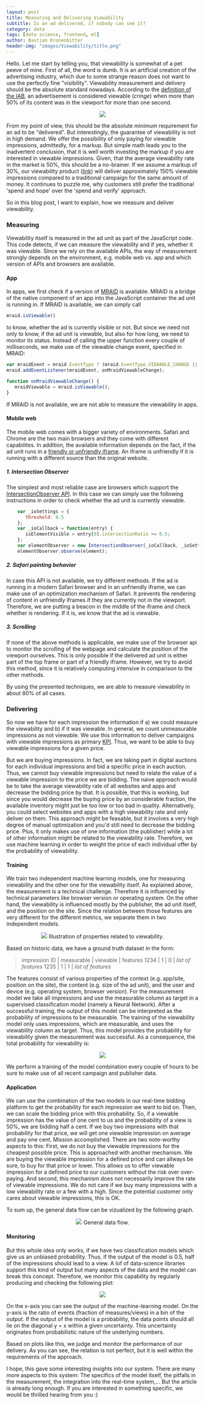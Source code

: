 ```yaml
---
layout: post
title: Measuring and Delivering Viewability
subtitle: Is an ad delivered, if nobody can see it?
category: data
tags: [data science, frontend, ml]
author: Bastian Kronenbitter
header-img: "images/Viewability/title.png"
---
```


Hello. Let me start by telling you, that viewability is somewhat of a pet peeve of mine. First of all, the word is dumb. It is an artificial creation of the advertising industry, which due to some strange reason does not want to use the perfectly fine "visibility".
Viewability measurement and delivery should be the absolute standard nowadays. According to the [definition of the IAB](https://www.iab.com/wp-content/uploads/2015/06/MRC-Viewable-Ad-Impression-Measurement-Guideline.pdf), an advertisement is considered viewable (*cringe*) when more than 50% of its content was in the viewport for more than one second.

<p align="center"> <img src="../images/Viewability/view.png">
</p>

From my point of view, this should be the absolute minimum requirement for an ad to be "delivered".
But interestingly, the guarantee of viewability is not in high demand. We offer the possibility of only paying for viewable impressions, admittedly, for a markup. But simple math leads you to the inadvertent conclusion, that it is well worth investing the markup if you are interested in viewable impressions. Given, that the average viewability rate in the market is 50%, this should be a no-brainer.
If we assume a markup of 30%, our viewability product ([link](https://www.adello.com/products/our-products/)) will deliver approximately 150% viewable impressions compared to a traditional campaign for the same amount of money. It continues to puzzle me, why customers still prefer the traditional 'spend and hope' over the 'spend and verify' approach.

So in this blog post, I want to explain, how we measure and deliver viewability.


### Measuring

Viewability itself is measured in the ad unit as part of the JavaScript code. This code detects, if we can measure the viewability and if yes, whether it was viewable. Since we rely on the available APIs, the way of measurement strongly depends on the environment, e.g. mobile web vs. app and which version of APIs and browsers are available.

#### App
In apps, we first check if a version of [MRAID](https://www.iab.com/guidelines/mobile-rich-media-ad-interface-definitions-mraid/) is available. MRAID is a bridge of the native component of an app into the JavaScript container the ad unit is running in. If MRAID is available, we can simply call

```javascript
mraid.isViewable()
```

to know, whether the ad is currently visible or not. But since we need not only to know, if the ad unit is viewable, but also for how long, we need to monitor its status. Instead of calling the upper function every couple of milliseconds, we make use of the viewable change event, specified in MRAID:

```javascript
var mraidEvent = mraid.EventType ? (mraid.EventType.VIEWABLE_CHANGE || 'viewableChange') : 'viewableChange';
mraid.addEventListener(mraidEvent, onMraidViewableChange);

function onMraidViewableChange() {
   mraidViewable = mraid.isViewable();
}
```

If MRAID is not available, we are not able to measure the viewability in apps.


#### Mobile web

The mobile web comes with a bigger variety of environments. Safari and Chrome are the two main browsers and they come with different capabilites. In addition, the available information depends on the fact, if the ad unit runs in a [friendly or unfriendly iframe](https://support.adform.com/documentation/good-to-know/friendly-and-non-friendly-iframes/). An iframe is unfriendly if it is running with a different source than the original website.

##### 1. Intersection Observer
The simplest and most reliable case are browsers which support the [IntersectionObserver API](https://developer.mozilla.org/en-US/docs/Web/API/Intersection_Observer_API). In this case we can simply use the following instructions in order to check whether the ad unit is currently viewable.

```javascript
    var _ioSettings = {
       threshold: 0.5
    };
    var _ioCallback = function(entry) {
       isElementVisible = entry[0].intersectionRatio >= 0.5;
    };
    var elementObserver = new IntersectionObserver(_ioCallback, _ioSettings);
    elementObserver.observe(element);
```


##### 2. Safari painting behavior
In case this API is not available, we try different methods. If the ad is running in a modern Safari browser and in an unfriendly iframe, we can make use of an optimization mechanism of Safari. It prevents the rendering of content in unfriendly iframes if they are currently not in the viewport. Therefore, we are putting a beacon in the middle of the iframe and check whether is rendering. If it is, we know that the ad is viewable.

##### 3. Scrolling
If none of the above methods is applicable, we make use of the browser api to monitor the scrolling of the webpage and calculate the position of the viewport ourselves. This is only possible if the delivered ad unit is either part of the top frame or part of a friendly iframe. However, we try to avoid this method, since it is relatively computing intensive in comparison to the other methods.

By using the presented techniques, we are able to measure viewability in about 80% of all cases.


### Delivering

So now we have for each impression the information if a) we could measure the viewability and b) if it was viewable.
In general, we count unmeasurable impressions as not viewable.
We use this information to deliver campaigns with viewable impressions as primary [KPI](https://en.wikipedia.org/wiki/Performance_indicator). Thus, we want to be able to buy viewable impressions for a given price.

But we are buying impressions. In fact, we are taking part in digital auctions for each individual impressions and bid a specific price in each auction. Thus, we cannot buy viewable impressions but need to relate the value of a viewable impression to the price we are bidding. The naive approach would be to take the average viewability rate of all websites and apps and decrease the bidding price by that. It is possible, that this is working, but since you would decrease the buying price by an considerable fraction, the available inventory might just be too low or too bad in quality.
Alternatively, you could select websites and apps with a high viewability rate and only deliver on them. This approach might be feasable, but it involves a very high degree of manual optimization and you'd still need to decrease the bidding price. Plus, it only makes use of one information (the publisher) while a lot of other information might be related to the viewability rate.
Therefore, we use machine learning in order to weight the price of each individual offer by the probability of viewability.

#### Training

We train two independent machine learning models, one for measuring viewability and the other one for the viewability itself. As explained above, the measurement is a technical challenge. Therefore it is influenced by technical parameters like browser version or operating system.
On the other hand, the viewability is influenced mostly by the publisher, the ad unit itself, and the position on the site. Since the relation between those features are very different for the different metrics, we separate them in two independent models.

<p align="center"> <img src="../images/Viewability/prop.png">
Illustration of properties related to viewability.
</p>

Based on historic data, we have a ground truth dataset in the form:
> impression ID | measurable | viewable | features
> 1234 | 1 | 0 | *list of features*
> 1235 | 1 | 1 | *list of features*

The features consist of various properties of the context (e.g. app/site, position on the site), the content (e.g. size of the ad unit), and the user and device (e.g. operating system, browser version).
For the measurement model we take all impressions and use the measurable column as target in a supervised classification model (namely a Neural Network).
After a successful training, the output of this model can be interpreted as the probability of impressions to be measurable. The training of the viewability model only uses impressions, which are measurable, and uses the viewability column as target.
Thus, this model provides the probability for viewability given the measurement was successful. As a consequence, the total probability for viewability is:

<p align="center"> <img src="../images/Viewability/form.png"> </p>

We perform a training of the model combination every couple of hours to be sure to make use of all recent campaign and publisher data.

#### Application

We can use the combination of the two models in our real-time bidding platform to get the probability for each impression we want to bid on. Then, we can scale the bidding price with this probability.
So, if a viewable impression has the value of one cent to us and the probability of a view is 50%, we are bidding half a cent. If we buy two impressions with that probability for that price, we will get one viewable impression on average and pay one cent.
Mission accomplished. There are two note-worthy aspects to this: First, we do not buy the viewable impressions for the cheapest possible price. This is approached with another mechanism. We are buying the viewable impression for a defined price and can allways be sure, to buy for that price or lower.
This allows us to offer viewable impression for a defined price to our customers without the risk over over-paying.
And second, this mechanism does not necessarily improve the rate of viewable impressions. We do not care if we buy many impressions with a low viewability rate or a few with a high. Since the potential customer only cares about viewable impressions, this is OK.

To sum up, the general data flow can be vizualized by the following graph.

<p align="center"> <img src="../images/Viewability/overview.png">
General data flow.
</p>


#### Monitoring

But this whole idea only works, if we have two classification models which give us an unbiased probability. Thus, if the output of the model is 0.5, half of the impressions should lead to a view. A lof of data-science libraries support this kind of output but many aspects of the data and the model can break this concept.
Therefore, we monitor this capability by regularly producing and checking the following plot:
<p align="center"> <img src="../images/Viewability/diag.png"> </p>

On the x-axis you can see the output of the machine-learning model. On the y-axis is the ratio of events (fraction of measures/views) in a bin of the output. If the output of the model is a probability, the data points should all lie on the diagonal y = x within a given uncertainty.
This uncertainty originates from probabilistic nature of the underlying numbers.

Based on plots like this, we judge and monitor the performance of our delivery. As you can see, the relation is not perfect, but it is well within the requirements of the approach.

I hope, this gave some interesting insights into our system. There are many more aspects to this system: The specifics of the model itself, the pitfalls in the measurement, the integration into the real-time system,... But the article is already long enough. If you are interested in something specific, we would be thrilled hearing from you :)